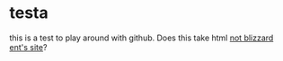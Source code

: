testa
=====

this is a test to play around with github. Does this take html <a href=http://www.blizzard.com>not blizzard ent's site</a>?
